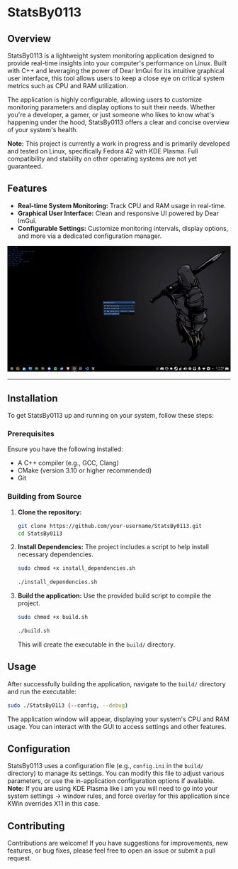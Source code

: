 # StatsBy0113

## Overview

StatsBy0113 is a lightweight system monitoring application designed to provide real-time insights into your computer's performance on Linux. Built with C++ and leveraging the power of Dear ImGui for its intuitive graphical user interface, this tool allows users to keep a close eye on critical system metrics such as CPU and RAM utilization.

The application is highly configurable, allowing users to customize monitoring parameters and display options to suit their needs. Whether you're a developer, a gamer, or just someone who likes to know what's happening under the hood, StatsBy0113 offers a clear and concise overview of your system's health.

**Note:** This project is currently a work in progress and is primarily developed and tested on Linux, specifically Fedora 42 with KDE Plasma. Full compatibility and stability on other operating systems are not yet guaranteed.

## Features

*   **Real-time System Monitoring:** Track CPU and RAM usage in real-time.
*   **Graphical User Interface:** Clean and responsive UI powered by Dear ImGui.
*   **Configurable Settings:** Customize monitoring intervals, display options, and more via a dedicated configuration manager.

![Check it out](https://github.com/Zer0x1337/StatsBy0113/blob/main/StatsBy0113gif1.gif)   

---

## Installation

To get StatsBy0113 up and running on your system, follow these steps:

### Prerequisites

Ensure you have the following installed:

*   A C++ compiler (e.g., GCC, Clang)
*   CMake (version 3.10 or higher recommended)
*   Git

### Building from Source

1.  **Clone the repository:**
    ```bash
    git clone https://github.com/your-username/StatsBy0113.git
    cd StatsBy0113
    ```

2.  **Install Dependencies:**
    The project includes a script to help install necessary dependencies.
    ```bash
    sudo chmod +x install_dependencies.sh
    ```
    ```bash
    ./install_dependencies.sh
    ```

4.  **Build the application:**
    Use the provided build script to compile the project.
    ```bash
    sudo chmod +x build.sh
    ```
    ```bash
    ./build.sh
    ```
    This will create the executable in the `build/` directory.

## Usage

After successfully building the application, navigate to the `build/` directory and run the executable:

```bash
sudo ./StatsBy0113 (--config, --debug)
```

The application window will appear, displaying your system's CPU and RAM usage. You can interact with the GUI to access settings and other features.

## Configuration

StatsBy0113 uses a configuration file (e.g., `config.ini` in the `build/` directory) to manage its settings. You can modify this file to adjust various parameters, or use the in-application configuration options if available.
**Note:** If you are using KDE Plasma like i am you will need to go into your system settings -> window rules, and force overlay for this application since KWin overrides X11 in this case.


## Contributing

Contributions are welcome! If you have suggestions for improvements, new features, or bug fixes, please feel free to open an issue or submit a pull request.
